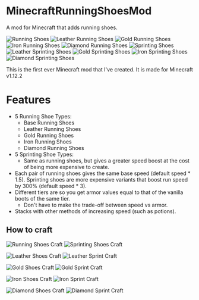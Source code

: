 # MinecraftRunningShoesMod
A mod for Minecraft that adds running shoes.

![Running Shoes](https://i.imgur.com/5NxQjuK.png) ![Leather Running Shoes](https://i.imgur.com/nAGoLLN.png) ![Gold Running Shoes](https://i.imgur.com/KpUu8E6.png) ![Iron Running Shoes](https://i.imgur.com/T6Msh3W.png) ![Diamond Running Shoes](https://i.imgur.com/ZuLeCbk.png)
![Sprinting Shoes](https://i.imgur.com/sMStIe3.png) ![Leather Sprinting Shoes](https://i.imgur.com/x92cGPc.png) ![Gold Sprinting Shoes](https://i.imgur.com/L7R6LXz.png) ![Iron Sprinting Shoes](https://i.imgur.com/Cri6nql.png) ![Diamond Sprinting Shoes](https://i.imgur.com/K9AOogK.png)

This is the first ever Minecraft mod that I've created. It is made for Minecraft v1.12.2

# Features
- 5 Running Shoe Types:
	- Base Running Shoes
	- Leather Running Shoes
	- Gold Running Shoes
	- Iron Running Shoes
	- Diamond Running Shoes
- 5 Sprinting Shoe Types:
	- Same as running shoes, but gives a greater speed boost at the cost of being more expensive to create.
- Each pair of running shoes gives the same base speed (default speed * 1.5). Sprinting shoes are more expensive variants that boost run speed by 300% (default speed * 3).
- Different tiers are so you get armor values equal to that of the vanilla boots of the same tier.
	- Don't have to make the trade-off between speed vs armor.
- Stacks with other methods of increasing speed (such as potions).

## How to craft
![Running Shoes Craft](https://i.imgur.com/MESM3dP.png) ![Sprinting Shoes Craft](https://i.imgur.com/YfO5C9H.png)

![Leather Shoes Craft](https://i.imgur.com/Zh9TCcA.png) ![Leather Sprint Craft](https://i.imgur.com/fRth1A7.png)

![Gold Shoes Craft](https://i.imgur.com/0544xYg.png) ![Gold Sprint Craft](https://i.imgur.com/mPaje9s.png)

![Iron Shoes Craft](https://i.imgur.com/9ggyfyt.png) ![Iron Sprint Craft](https://i.imgur.com/LEjQB6Y.png)

![Diamond Shoes Craft](https://i.imgur.com/NkEsRJt.png) ![Diamond Sprint Craft](https://i.imgur.com/H1OMrsj.png)
